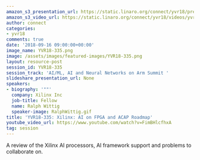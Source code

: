 ```yaml
---
amazon_s3_presentation_url: https://static.linaro.org/connect/yvr18/presentations/yvr18-335.pdf
amazon_s3_video_url: https://static.linaro.org/connect/yvr18/videos/yvr18-335.mp4
author: connect
categories:
- yvr18
comments: true
date: '2018-09-16 09:00:00+00:00'
image_name: YVR18-335.png
image: /assets/images/featured-images/YVR18-335.png
layout: resource-post
session_id: YVR18-335
session_track: 'AI/ML, AI and Neural Networks on Arm Summit '
slideshare_presentation_url: None
speakers:
- biography: '""'
  company: Xilinx Inc
  job-title: Fellow
  name: Ralph Wittig
  speaker-image: RalphWittig.gif
title: 'YVR18-335: Xilinx: AI on FPGA and ACAP Roadmap'
youtube_video_url: https://www.youtube.com/watch?v=FimBHlcfhxA
tag: session
---
```


A review of the Xilinx AI processors, AI framework support and problems to collaborate on.
